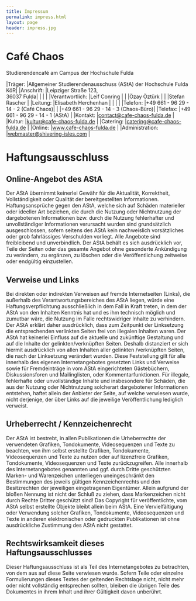 ```yaml
---
title: Impressum
permalink: impress.html
layout: page
header: impress.jpg
---
```


# Café Chaos

<!-- <a href="http://cafe-chaos-fulda.de/wp-content/uploads/imported/logo_cc_schwarz.png"><img class="alignright wp-image-2582" src="http://cafe-chaos-fulda.de/wp-content/uploads/imported/logo_cc_schwarz-300x148.png" alt="logo_cc_schwarz" width="500" height="247" /></a> -->


Studierendencafé am Campus der Hochschule Fulda

|Träger:         |Allgemeiner Studierendenausschuss (AStA) der Hochschule Fulda KöR|
|Anschrift:      |Leipziger Straße 123, <br>36037 Fulda|
|                |                                     |
|Verantwortlich: |Leif Conring                         |
|                |Özay Öztürk                          |
|                |Stefan Rascher                       |
|Leitung:        |Elisabeth Herchenhan                 |
|                |                                     |
|Telefon:        |+49 661 - 96 29 - 14 - 2 (Café Chaos)|
|                |+49 661 - 96 29 - 14 - 3 (Chaos-Büro)|
|Telefax:        |+49 661 - 96 29 - 14 - 1 (AStA)      |
|Kontakt:        |contact@cafe-chaos-fulda.de          |
|Kultur:         |kultur@cafe-chaos-fulda.de           |
|Catering:       |catering@cafe-chaos-fulda.de         |
|Online:         |www.cafe-chaos-fulda.de              |
|Administration: |webmaster@shivering-isles.com        |


# Haftungsausschluss

## Online-Angebot des AStA
Der AStA übernimmt keinerlei Gewähr für die Aktualität, Korrektheit, Vollständigkeit oder Qualität der bereitgestellten Informationen. Haftungsansprüche gegen den AStA, welche sich auf Schäden materieller oder ideeller Art beziehen, die durch die Nutzung oder Nichtnutzung der dargebotenen Informationen bzw. durch die Nutzung fehlerhafter und unvollständiger Informationen verursacht wurden sind grundsätzlich ausgeschlossen, sofern seitens des AStA kein nachweislich vorsätzliches oder grob fahrlässiges Verschulden vorliegt. Alle Angebote sind freibleibend und unverbindlich. Der AStA behält es sich ausdrücklich vor, Teile der Seiten oder das gesamte Angebot ohne gesonderte Ankündigung zu verändern, zu ergänzen, zu löschen oder die Veröffentlichung zeitweise oder endgültig einzustellen.

## Verweise und Links
Bei direkten oder indirekten Verweisen auf fremde Internetseiten (Links), die außerhalb des Verantwortungsbereiches des AStA liegen, würde eine Haftungsverpflichtung ausschließlich in dem Fall in Kraft treten, in dem der AStA von den Inhalten Kenntnis hat und es ihm technisch möglich und zumutbar wäre, die Nutzung im Falle rechtswidriger Inhalte zu verhindern. Der AStA erklärt daher ausdrücklich, dass zum Zeitpunkt der Linksetzung die entsprechenden verlinkten Seiten frei von illegalen Inhalten waren. Der AStA hat keinerlei Einfluss auf die aktuelle und zukünftige Gestaltung und auf die Inhalte der gelinkten/verknüpften Seiten. Deshalb distanziert er sich hiermit ausdrücklich von allen Inhalten aller gelinkten /verknüpften Seiten, die nach der Linksetzung verändert wurden. Diese Feststellung gilt für alle innerhalb des eigenen Internetangebotes gesetzten Links und Verweise sowie für Fremdeinträge in vom AStA eingerichteten Gästebüchern, Diskussionsforen und Mailinglisten, oder Kommentarfunktionen. Für illegale, fehlerhafte oder unvollständige Inhalte und insbesondere für Schäden, die aus der Nutzung oder Nichtnutzung solcherart dargebotener Informationen entstehen, haftet allein der Anbieter der Seite, auf welche verwiesen wurde, nicht derjenige, der über Links auf die jeweilige Veröffentlichung lediglich verweist.

## Urheberrecht / Kennzeichenrecht
Der AStA ist bestrebt, in allen Publikationen die Urheberrechte der verwendeten Grafiken, Tondokumente, Videosequenzen und Texte zu beachten, von ihm selbst erstellte Grafiken, Tondokumente, Videosequenzen und Texte zu nutzen oder auf lizenzfreie Grafiken, Tondokumente, Videosequenzen und Texte zurückzugreifen. Alle innerhalb des Internetangebotes genannten und ggf. durch Dritte geschützten Marken- und Warenzeichen unterliegen uneingeschränkt den Bestimmungen des jeweils gültigen Kennzeichenrechts und den Besitzrechten der jeweiligen eingetragenen Eigentümer. Allein aufgrund der bloßen Nennung ist nicht der Schluß zu ziehen, dass Markenzeichen nicht durch Rechte Dritter geschützt sind! Das Copyright für veröffentlichte, vom AStA selbst erstellte Objekte bleibt allein beim AStA. Eine Vervielfältigung oder Verwendung solcher Grafiken, Tondokumente, Videosequenzen und Texte in anderen elektronischen oder gedruckten Publikationen ist ohne ausdrückliche Zustimmung des AStA nicht gestattet.

## Rechtswirksamkeit dieses Haftungsausschlusses
Dieser Haftungsausschluss ist als Teil des Internetangebotes zu betrachten, von dem aus auf diese Seite verwiesen wurde. Sofern Teile oder einzelne Formulierungen dieses Textes der geltenden Rechtslage nicht, nicht mehr oder nicht vollständig entsprechen sollten, bleiben die übrigen Teile des Dokumentes in ihrem Inhalt und ihrer Gültigkeit davon unberührt.
